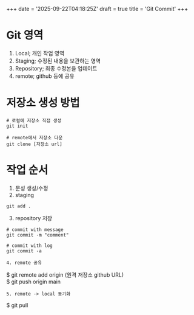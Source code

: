 +++
date = '2025-09-22T04:18:25Z'
draft = true
title = 'Git Commit'
+++
# Git 영역
1. Local; 개인 작업 영역
2. Staging; 수정된 내용을 보관하는 영역
3. Repository; 최종 수정본을 업데이트
4. remote; github 등에 공유

# 저장소 생성 방법
  ```
  # 로컬에 저장소 직접 생성
  git init

  # remote에서 저장소 다운
  git clone [저장소 url]
  ```
# 작업 순서
1. 문성 생성/수정
2. staging
```
git add .
```
3. repository 저장
```
# commit with message   
git commit -m "comment"

# commit with log   
git commit -a

4. remote 공유
```
$ git remote add origin (원격 저장소 github URL)   
$ git push origin main   
```
5. remote -> local 동기화   
```
$ git pull
```
